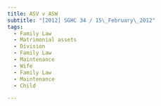 ```yaml
---
title: ASV v ASW
subtitle: "[2012] SGHC 34 / 15\_February\_2012"
tags:
  - Family Law
  - Matrimonial assets
  - Division
  - Family Law
  - Maintenance
  - Wife
  - Family Law
  - Maintenance
  - Child

---
```


